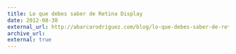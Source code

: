 ```yaml
---
title: Lo que debes saber de Retina Display
date: 2012-08-30
external_url: http://abarcarodriguez.com/blog/lo-que-debes-saber-de-retina-display
archive_url:
external: true
---
```

